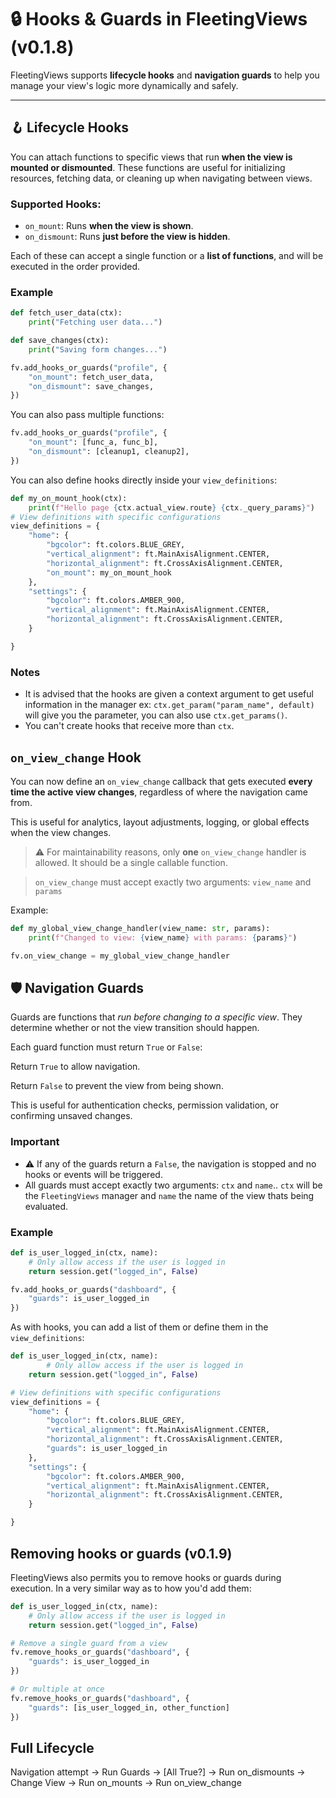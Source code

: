 # 🔒 Hooks & Guards in FleetingViews (v0.1.8)

FleetingViews supports **lifecycle hooks** and **navigation guards** to help you manage your view's logic more dynamically and safely.

---

## 🪝 Lifecycle Hooks

You can attach functions to specific views that run **when the view is mounted or dismounted**. These functions are useful for initializing resources, fetching data, or cleaning up when navigating between views.

### Supported Hooks:
- `on_mount`: Runs **when the view is shown**.
- `on_dismount`: Runs **just before the view is hidden**.

Each of these can accept a single function or a **list of functions**, and will be executed in the order provided.

### Example

```python
def fetch_user_data(ctx):
    print("Fetching user data...")

def save_changes(ctx):
    print("Saving form changes...")

fv.add_hooks_or_guards("profile", {
    "on_mount": fetch_user_data,
    "on_dismount": save_changes,
})
```

You can also pass multiple functions:

```python
fv.add_hooks_or_guards("profile", {
    "on_mount": [func_a, func_b],
    "on_dismount": [cleanup1, cleanup2],
})

```

You can also define hooks directly inside your `view_definitions`:

```python
def my_on_mount_hook(ctx):
    print(f"Hello page {ctx.actual_view.route} {ctx._query_params}")
# View definitions with specific configurations
view_definitions = {
    "home": {
        "bgcolor": ft.colors.BLUE_GREY,
        "vertical_alignment": ft.MainAxisAlignment.CENTER,
        "horizontal_alignment": ft.CrossAxisAlignment.CENTER,
        "on_mount": my_on_mount_hook
    },
    "settings": {
        "bgcolor": ft.colors.AMBER_900,
        "vertical_alignment": ft.MainAxisAlignment.CENTER,
        "horizontal_alignment": ft.CrossAxisAlignment.CENTER,
    }

}
```
### Notes
* It is advised that the hooks are given a context argument to get useful information in the manager ex: `ctx.get_param("param_name", default)` will give you the parameter, you can also use `ctx.get_params()`.
* You can't create hooks that receive more than `ctx`.

## `on_view_change` Hook
You can now define an `on_view_change` callback that gets executed **every time the active view changes**, regardless of where the navigation came from.

This is useful for analytics, layout adjustments, logging, or global effects when the view changes.

> ⚠️ For maintainability reasons, only **one** `on_view_change` handler is allowed. It should be a single callable function.

> `on_view_change` must accept exactly two arguments: `view_name` and `params`

Example:

```python
def my_global_view_change_handler(view_name: str, params):
    print(f"Changed to view: {view_name} with params: {params}")

fv.on_view_change = my_global_view_change_handler
```


## 🛡️ Navigation Guards

Guards are functions that *run before changing to a specific view*. They determine whether or not the view transition should happen.

Each guard function must return `True` or `False`:

Return `True` to allow navigation.

Return `False` to prevent the view from being shown.

This is useful for authentication checks, permission validation, or confirming unsaved changes.

### Important
* ⚠️ If any of the guards return a `False`, the navigation is stopped and no hooks or events will be triggered.
* All guards must accept exactly two arguments: `ctx` and `name`.. `ctx` will be the `FleetingViews` manager and `name` the name of the view thats being evaluated.


### Example

```python
def is_user_logged_in(ctx, name):
    # Only allow access if the user is logged in
    return session.get("logged_in", False)

fv.add_hooks_or_guards("dashboard", {
    "guards": is_user_logged_in
})
```

As with hooks, you can add a list of them or define them in the `view_definitions`:

```python
def is_user_logged_in(ctx, name):
        # Only allow access if the user is logged in
    return session.get("logged_in", False)

# View definitions with specific configurations
view_definitions = {
    "home": {
        "bgcolor": ft.colors.BLUE_GREY,
        "vertical_alignment": ft.MainAxisAlignment.CENTER,
        "horizontal_alignment": ft.CrossAxisAlignment.CENTER,
        "guards": is_user_logged_in
    },
    "settings": {
        "bgcolor": ft.colors.AMBER_900,
        "vertical_alignment": ft.MainAxisAlignment.CENTER,
        "horizontal_alignment": ft.CrossAxisAlignment.CENTER,
    }

}
```

## Removing hooks or guards (v0.1.9)

FleetingViews also permits you to remove hooks or guards during execution. In a very similar way as to how you'd add them:

```python
def is_user_logged_in(ctx, name):
    # Only allow access if the user is logged in
    return session.get("logged_in", False)

# Remove a single guard from a view
fv.remove_hooks_or_guards("dashboard", {
    "guards": is_user_logged_in
})

# Or multiple at once
fv.remove_hooks_or_guards("dashboard", {
    "guards": [is_user_logged_in, other_function]
})

```


## Full Lifecycle
Navigation attempt -> Run Guards -> [All True?] -> Run on_dismounts -> Change View -> Run on_mounts -> Run on_view_change